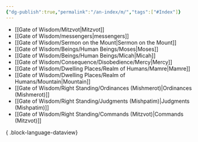 ```yaml
---
{"dg-publish":true,"permalink":"/an-index/m/","tags":["#Index"]}
---
```



- [[Gate of Wisdom/Mitzvot\|Mitzvot]]
- [[Gate of Wisdom/messengers\|messengers]]
- [[Gate of Wisdom/Sermon on the Mount\|Sermon on the Mount]]
- [[Gate of Wisdom/Beings/Human Beings/Moses\|Moses]]
- [[Gate of Wisdom/Beings/Human Beings/Micah\|Micah]]
- [[Gate of Wisdom/Consequence/Disobedience/Mercy\|Mercy]]
- [[Gate of Wisdom/Dwelling Places/Realm of Humans/Mamre\|Mamre]]
- [[Gate of Wisdom/Dwelling Places/Realm of Humans/Mountain\|Mountain]]
- [[Gate of Wisdom/Right Standing/Ordinances (Mishmerot)\|Ordinances (Mishmerot)]]
- [[Gate of Wisdom/Right Standing/Judgments (Mishpatim)\|Judgments (Mishpatim)]]
- [[Gate of Wisdom/Right Standing/Commands (Mitzvot)\|Commands (Mitzvot)]]

{ .block-language-dataview}